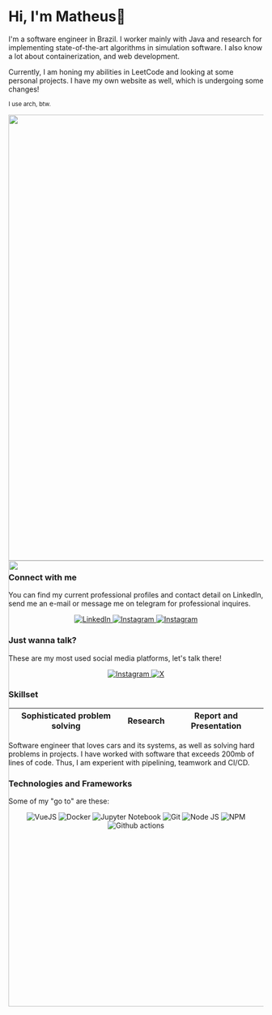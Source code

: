 # Hi, I'm Matheus👋

I'm a software engineer in Brazil. I worker mainly with Java and research for implementing state-of-the-art algorithms in simulation software. I also know a lot about containerization, and web development. 

Currently, I am honing my abilities in LeetCode and looking at some personal projects. I have my own website as well, which is undergoing some changes!

<sub>I use arch, btw.</sub>

<div align="center" style="height: 22vh;">
    <img src="https://github-readme-stats.vercel.app/api?username=MatheusOde&show_icons=true&theme=merko" style="height: 22vh">
    <img src="https://github-readme-stats.vercel.app/api/top-langs/?username=MatheusOde&layout=compact&theme=vision-friendly-dark" style="height: 22vh">
</div>


### Connect with me

You can find my current professional profiles and contact detail on LinkedIn, send me an e-mail or message me on telegram for professional inquires.
<div align="center">
    <a href="https://www.linkedin.com/in/matheus-odebrecht/">
        <img src="https://img.shields.io/badge/LinkedIn-0077B5?style=for-the-badge&logo=linkedin&logoColor=white" alt="LinkedIn"/>
    </a>
    <a href="mailto:matheusode@gmail.com">
        <img src="https://img.shields.io/badge/Gmail-D14836?style=for-the-badge&logo=gmail&logoColor=white" alt="Instagram"/>
    </a>
    <a href="https://telegram.me/matheusode">
        <img src="https://img.shields.io/badge/Telegram-2AABEE?style=for-the-badge&logo=telegram&logoColor=white" alt="Instagram"/>
    </a>
</div>

### Just wanna talk?

These are my most used social media platforms, let's talk there!

<div align="center">
    <a href="https://www.instagram.com/_matheusode/">
        <img src="https://img.shields.io/badge/Instagram-E4405F?style=for-the-badge&logo=instagram&logoColor=white" alt="Instagram"/>
    </a>
    <a href="https://twitter.com/_matheusode">
        <img src="https://img.shields.io/badge/Twitter-000000?style=for-the-badge&logo=X&logoColor=white" alt="X"/>
    </a>
</div>

### Skillset
<div align="center">

| Sophisticated problem solving | Research | Report and Presentation |
|:--------------:|:--------------:|:--------------:|

</div>

Software engineer that loves cars and its systems, as well as solving hard problems in projects. I have worked with software that exceeds 200mb of lines of code. Thus, I am experient with pipelining, teamwork and CI/CD.

### Technologies and Frameworks

Some of my "go to" are these:

<div align="center">
        <img src="https://img.shields.io/badge/VueJS-77a50e?style=for-the-badge&logo=vue.js&logoColor=white" alt="VueJS"/>
        <img src="https://img.shields.io/badge/Docker-70a6d6?style=for-the-badge&logo=docker&logoColor=white" alt="Docker"/>
        <img src="https://img.shields.io/badge/Jupyter-fc9223?style=for-the-badge&logo=jupyter&logoColor=white" alt="Jupyter Notebook"/>
        <img src="https://img.shields.io/badge/git-%23F05033.svg?style=for-the-badge&logo=git&logoColor=white" alt="Git"/>
        <img src="https://img.shields.io/badge/node.js-6DA55F?style=for-the-badge&logo=node.js&logoColor=white" alt="Node JS"/>
        <img src="https://img.shields.io/badge/NPM-%23CB3837.svg?style=for-the-badge&logo=npm&logoColor=white" alt="NPM"/>
        <img src="https://img.shields.io/badge/github%20actions-%232671E5.svg?style=for-the-badge&logo=githubactions&logoColor=white" alt="Github actions"/>
</div>
